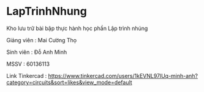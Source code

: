 # LapTrinhNhung
Kho lưu trữ bài bập thực hành học phần Lập trình nhúng

Giảng viên : Mai Cường Thọ

Sinh viên : Đỗ Anh Minh

MSSV : 60136113

Link Tinkercad : https://www.tinkercad.com/users/1kEVNL97lUq-minh-anh?category=circuits&sort=likes&view_mode=default
